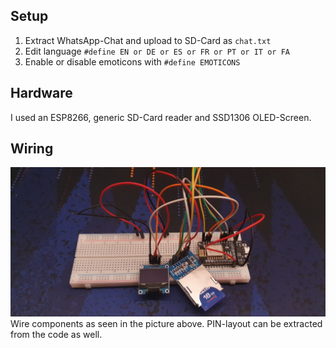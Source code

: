 ## Setup

1. Extract WhatsApp-Chat and upload to SD-Card as `chat.txt`
2. Edit language `#define EN or DE or ES or FR or PT or IT or FA`
3. Enable or disable emoticons with `#define EMOTICONS`

## Hardware

I used an ESP8266, generic SD-Card reader and SSD1306 OLED-Screen.

## Wiring

![Wiring for ESP, SD Reader and OLED Screen](https://github.com/David-Kopczynski/WhatsAppSnap/blob/master/example/Wiring.jpg?raw=true)
Wire components as seen in the picture above. PIN-layout can be extracted from the code as well.
